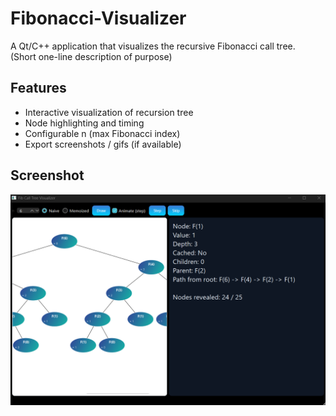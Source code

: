 # Fibonacci-Visualizer
A Qt/C++ application that visualizes the recursive Fibonacci call tree.  
(Short one-line description of purpose)

## Features
- Interactive visualization of recursion tree
- Node highlighting and timing
- Configurable n (max Fibonacci index)
- Export screenshots / gifs (if available)

## Screenshot
![screenshot](./screenshot.png)
